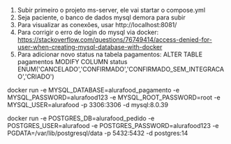 1) Subir primeiro o projeto ms-server, ele vai startar o compose.yml
2) Seja paciente, o banco de dados mysql demora para subir
3) Para visualizar as conexões, usar http://localhost:8081/
4) Para corrigir o erro de login do mysql via docker: https://stackoverflow.com/questions/76749414/access-denied-for-user-when-creating-mysql-database-with-docker
5) Para adicionar novo status na tabela pagamentos: ALTER TABLE pagamentos  MODIFY COLUMN status ENUM('CANCELADO','CONFIRMADO','CONFIRMADO_SEM_INTEGRACAO','CRIADO')

docker run -e MYSQL_DATABASE=alurafood_pagamento -e MYSQL_PASSWORD=alurafood123 -e MYSQL_ROOT_PASSWORD=root -e MYSQL_USER=alurafood -p 3306:3306 -d mysql:8.0.39

docker run -e POSTGRES_DB=alurafood_pedido -e POSTGRES_USER=alurafood -e POSTGRES_PASSWORD=alurafood123 -e PGDATA=/var/lib/postgresql/data -p 5432:5432 -d postgres:14